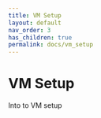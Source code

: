 ```yaml
---
title: VM Setup
layout: default
nav_order: 3
has_children: true
permalink: docs/vm_setup
---
```


# VM Setup

Into to VM setup
